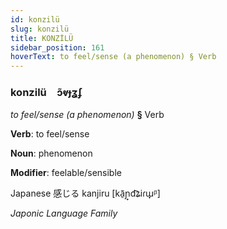 ```yaml
---
id: konzilü
slug: konzilü
title: KONZİLÜ
sidebar_position: 161
hoverText: to feel/sense (a phenomenon) § Verb
---
```


### konzilü&emsp;<span kind="abugida">ɔ̃ⱴɟʓʄ</span>

*to feel/sense (a phenomenon)* **§** Verb

**Verb**: to feel/sense

**Noun**: phenomenon

**Modifier**: feelable/sensible

Japanese 感じる kanjiru [kã̠ɲ̟d͡ʑiɾɯ̟ᵝ]

*Japonic Language Family*